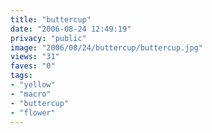 ```yaml
---
title: "buttercup"
date: "2006-08-24 12:49:19"
privacy: "public"
image: "2006/08/24/buttercup/buttercup.jpg"
views: "31"
faves: "0"
tags:
- "yellow"
- "macro"
- "buttercup"
- "flower"
---
```


